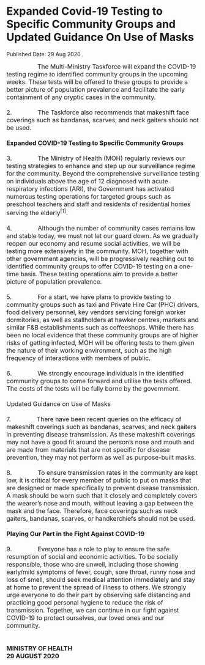 <html>
    <meta http-equiv="Content-Type" content="text/html; charset=utf-8"/>
    <meta charset="utf-8"/>
    <title>Expanded Covid-19 Testing to Specific Community Groups and Updated Guidance On Use of Masks</title>
    <body><h1>Expanded Covid-19 Testing to Specific Community Groups and Updated Guidance On Use of Masks</h1>
    <p>Published Date: 29 Aug 2020</p> <span style="font-size: 16px;">&nbsp; &nbsp; &nbsp; &nbsp; &nbsp; &nbsp; &nbsp; &nbsp; &nbsp; The Multi-Ministry Taskforce will expand the COVID-19 testing regime to identified community groups in the upcoming weeks. These tests will be offered to these groups to provide a better picture of population prevalence and facilitate the early containment of any cryptic cases in the community.<br><br>2.&nbsp; &nbsp; &nbsp; &nbsp; &nbsp; &nbsp; &nbsp; &nbsp;The Taskforce also recommends that makeshift face coverings such as bandanas, scarves, and neck gaiters should not be used.<br><br><strong>Expanded COVID-19 Testing to Specific Community Groups<br></strong><br>3.&nbsp; &nbsp; &nbsp; &nbsp; &nbsp; &nbsp; &nbsp; &nbsp;The Ministry of Health (MOH) regularly reviews our testing strategies to enhance and step up our surveillance regime for the community. Beyond the comprehensive surveillance testing on individuals above the age of 12 diagnosed with acute respiratory infections (ARI), the Government has activated numerous testing operations for targeted groups such as preschool teachers and staff and residents of residential homes serving the elderly<sup>[1]</sup>.<br><br>4.&nbsp; &nbsp; &nbsp; &nbsp; &nbsp; &nbsp; &nbsp; &nbsp;Although the number of community cases remains low and stable today, we must not let our guard down. As we gradually reopen our economy and resume social activities, we will be testing more extensively in the community. MOH, together with other government agencies, will be progressively reaching out to identified community groups to offer COVID-19 testing on a one-time basis. These testing operations aim to provide a better picture of population prevalence.<br><br>5.&nbsp; &nbsp; &nbsp; &nbsp; &nbsp; &nbsp; &nbsp; &nbsp;For a start, we have plans to provide testing to community groups such as taxi and Private Hire Car (PHC) drivers, food delivery personnel, key vendors servicing foreign worker dormitories, as well as stallholders at hawker centres, markets and similar F&amp;B establishments such as coffeeshops. While there has been no local evidence that these community groups are of higher risks of getting infected, MOH will be offering tests to them given the nature of their working environment, such as the high frequency of interactions with members of public.<br><br>6.&nbsp; &nbsp; &nbsp; &nbsp; &nbsp; &nbsp; &nbsp; &nbsp;We strongly encourage individuals in the identified community groups to come forward and utilise the tests offered. The costs of the tests will be fully borne by the government.<br><br>Updated Guidance on Use of Masks<br><br>7.&nbsp; &nbsp; &nbsp; &nbsp; &nbsp; &nbsp; &nbsp; &nbsp;There have been recent queries on the efficacy of makeshift coverings such as bandanas, scarves, and neck gaiters in preventing disease transmission. As these makeshift coverings may not have a good fit around the person’s nose and mouth and are made from materials that are not specific for disease prevention, they may not perform as well as purpose-built masks.<br><br>8.&nbsp; &nbsp; &nbsp; &nbsp; &nbsp; &nbsp; &nbsp; &nbsp;To ensure transmission rates in the community are kept low, it is critical for every member of public to put on masks that are designed or made specifically to prevent disease transmission. A mask should be worn such that it closely and completely covers the wearer’s nose and mouth, without leaving a gap between the mask and the face. Therefore, face coverings such as neck gaiters, bandanas, scarves, or handkerchiefs should not be used.<br><br><strong>Playing Our Part in the Fight Against COVID-19<br></strong><br>9.&nbsp; &nbsp; &nbsp; &nbsp; &nbsp; &nbsp; &nbsp; &nbsp;Everyone has a role to play to ensure the safe resumption of social and economic activities. To be socially responsible, those who are unwell, including those showing early/mild symptoms of fever, cough, sore throat, runny nose and loss of smell, should seek medical attention immediately and stay at home to prevent the spread of illness to others. We strongly urge everyone to do their part by observing safe distancing and practicing good personal hygiene to reduce the risk of transmission. Together, we can continue in our fight against COVID-19 to protect ourselves, our loved ones and our community.<br><br>&nbsp;<br><strong>MINISTRY OF HEALTH<br>29 AUGUST 2020</strong></span></body>
</html>